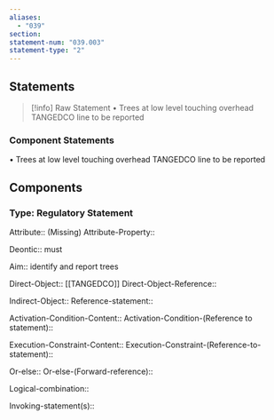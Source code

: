```yaml
---
aliases:
  - "039"
section: 
statement-num: "039.003"
statement-type: "2"
---
```

## Statements 
> [!info] Raw Statement
> • Trees at low level touching overhead TANGEDCO line to be reported 
> 

### Component Statements
• Trees at low level touching overhead TANGEDCO line to be reported 
## Components
### Type: Regulatory Statement
Attribute:: (Missing)
Attribute-Property::

Deontic:: must

Aim:: identify and report trees 

Direct-Object:: [[TANGEDCO]]
Direct-Object-Reference:: 

Indirect-Object::
	Reference-statement::

Activation-Condition-Content::
	Activation-Condition-(Reference to statement)::

Execution-Constraint-Content::
	Execution-Constraint-(Reference-to-statement)::

Or-else::
	Or-else-(Forward-reference)::

Logical-combination::

Invoking-statement(s)::